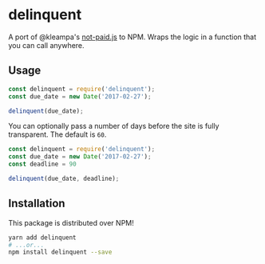 # delinquent

A port of @kleampa's [not-paid.js][] to NPM. Wraps the logic in a function that you
can call anywhere.

## Usage

```javascript
const delinquent = require('delinquent');
const due_date = new Date('2017-02-27');

delinquent(due_date);
```

You can optionally pass a number of days before the site is fully
transparent. The default is `60`.

```javascript
const delinquent = require('delinquent');
const due_date = new Date('2017-02-27');
const deadline = 90

delinquent(due_date, deadline);
```

## Installation

This package is distributed over NPM!

```bash
yarn add delinquent
# ...or...
npm install delinquent --save
```

[not-paid.js]: https://github.com/kleampa/not-paid
[kleampa]: https://github.com/kleampa
